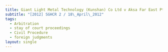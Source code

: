 ```yaml
---
title: Giant Light Metal Technology (Kunshan) Co Ltd v Aksa Far East Pte Ltd
subtitle: "[2012] SGHCR 2 / 18\_April\_2012"
tags:
  - Arbitration
  - stay of court proceedings
  - Civil Procedure
  - foreign judgments
layout: single
---
```


